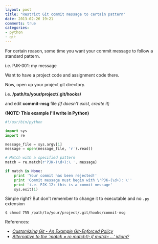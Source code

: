```yaml
---
layout: post
title: "Restrict Git commit message to certain pattern"
date: 2013-02-26 19:21
comments: true
categories: 
- python
- git
---
```


For certain reason, some time you want your commit message to follow a standard pattern.

i.e. PJK-001: my message

Want to have a project code and assignment code there.

Now, open up your project git directory.

i.e. **/path/to/your/project/.git/hooks/**

and edit **commit-msg** file _(if doesn't exist, create it)_

**(NOTE: This example I'll write in Python)**

```py
#!/usr/bin/python

import sys
import re

message_file = sys.argv[1]
message = open(message_file, 'r').read()

# Match with a specified pattern
match = re.match(r'PJK-(\d+):\ ', message)

if match is None:
    print 'Your commit has been rejected!'
    print 'Commit message must begin with \'PJK-(\d+): \''
    print 'i.e. PJK-12: this is a commit message'
    sys.exit(1)
```

Simple right? But don't remember to change it to executable and no `.py` extension

```
$ chmod 755 /path/to/your/project/.git/hooks/commit-msg
```

References:

- _[Customizing Git - An Example Git-Enforced Policy](http://git-scm.com/book/en/Customizing-Git-An-Example-Git-Enforced-Policy#Client-Side-Hooks)_
- _[Alternative to the 'match = re.match(); if match: …' idiom?](http://stackoverflow.com/questions/1152385/alternative-to-the-match-re-match-if-match-idiom)_
